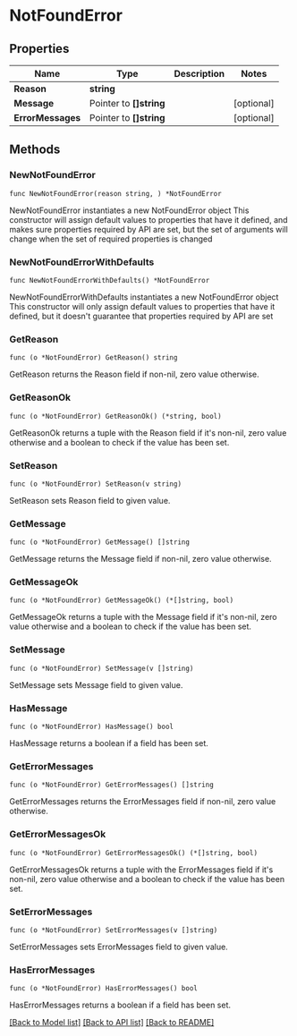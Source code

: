 # NotFoundError

## Properties

Name | Type | Description | Notes
------------ | ------------- | ------------- | -------------
**Reason** | **string** |  | 
**Message** | Pointer to **[]string** |  | [optional] 
**ErrorMessages** | Pointer to **[]string** |  | [optional] 

## Methods

### NewNotFoundError

`func NewNotFoundError(reason string, ) *NotFoundError`

NewNotFoundError instantiates a new NotFoundError object
This constructor will assign default values to properties that have it defined,
and makes sure properties required by API are set, but the set of arguments
will change when the set of required properties is changed

### NewNotFoundErrorWithDefaults

`func NewNotFoundErrorWithDefaults() *NotFoundError`

NewNotFoundErrorWithDefaults instantiates a new NotFoundError object
This constructor will only assign default values to properties that have it defined,
but it doesn't guarantee that properties required by API are set

### GetReason

`func (o *NotFoundError) GetReason() string`

GetReason returns the Reason field if non-nil, zero value otherwise.

### GetReasonOk

`func (o *NotFoundError) GetReasonOk() (*string, bool)`

GetReasonOk returns a tuple with the Reason field if it's non-nil, zero value otherwise
and a boolean to check if the value has been set.

### SetReason

`func (o *NotFoundError) SetReason(v string)`

SetReason sets Reason field to given value.


### GetMessage

`func (o *NotFoundError) GetMessage() []string`

GetMessage returns the Message field if non-nil, zero value otherwise.

### GetMessageOk

`func (o *NotFoundError) GetMessageOk() (*[]string, bool)`

GetMessageOk returns a tuple with the Message field if it's non-nil, zero value otherwise
and a boolean to check if the value has been set.

### SetMessage

`func (o *NotFoundError) SetMessage(v []string)`

SetMessage sets Message field to given value.

### HasMessage

`func (o *NotFoundError) HasMessage() bool`

HasMessage returns a boolean if a field has been set.

### GetErrorMessages

`func (o *NotFoundError) GetErrorMessages() []string`

GetErrorMessages returns the ErrorMessages field if non-nil, zero value otherwise.

### GetErrorMessagesOk

`func (o *NotFoundError) GetErrorMessagesOk() (*[]string, bool)`

GetErrorMessagesOk returns a tuple with the ErrorMessages field if it's non-nil, zero value otherwise
and a boolean to check if the value has been set.

### SetErrorMessages

`func (o *NotFoundError) SetErrorMessages(v []string)`

SetErrorMessages sets ErrorMessages field to given value.

### HasErrorMessages

`func (o *NotFoundError) HasErrorMessages() bool`

HasErrorMessages returns a boolean if a field has been set.


[[Back to Model list]](../README.md#documentation-for-models) [[Back to API list]](../README.md#documentation-for-api-endpoints) [[Back to README]](../README.md)



